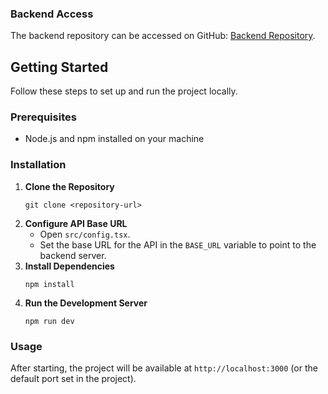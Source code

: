 <h3>Backend Access</h3>
<p>The backend repository can be accessed on GitHub: <a href="https://github.com/kufle/task-manager-backend">Backend Repository</a>.</p>
<h2>Getting Started</h2>
<p>Follow these steps to set up and run the project locally.</p>

<h3>Prerequisites</h3>
<ul>
  <li>Node.js and npm installed on your machine</li>
</ul>

<h3>Installation</h3>
<ol>
  <li><strong>Clone the Repository</strong>
    <pre><code>git clone &lt;repository-url&gt;</code></pre>
  </li>
  <li><strong>Configure API Base URL</strong>
    <ul>
      <li>Open <code>src/config.tsx</code>.</li>
      <li>Set the base URL for the API in the <code>BASE_URL</code> variable to point to the backend server.</li>
    </ul>
  </li>
  <li><strong>Install Dependencies</strong>
    <pre><code>npm install</code></pre>
  </li>
  <li><strong>Run the Development Server</strong>
    <pre><code>npm run dev</code></pre>
  </li>
</ol>

<h3>Usage</h3>
<p>After starting, the project will be available at <code>http://localhost:3000</code> (or the default port set in the project).</p>